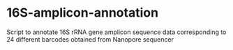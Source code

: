 # 16S-amplicon-annotation
Script to annotate 16S rRNA gene amplicon sequence data corresponding to 24 different barcodes obtained from Nanopore sequencer
